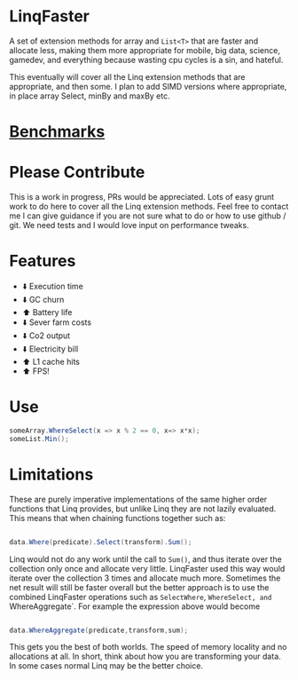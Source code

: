 # LinqFaster
A set of extension methods for array and `List<T>` that are faster and allocate less, making them more appropriate for mobile, big data, science, gamedev, and everything because wasting cpu cycles is a sin, and hateful.

This eventually will cover all the Linq extension methods
that are appropriate, and then some. I plan to add SIMD versions where appropriate, in place array Select, minBy and maxBy etc.

# [Benchmarks](Benchmarks.md)

# Please Contribute
This is a work in progress, PRs would be appreciated. Lots of easy grunt work to do here to cover all the Linq extension methods. Feel free to contact me I can give guidance if you are not sure what to do or how to use github / git.
We need tests and I would love input on performance tweaks.

# Features

* :arrow_down: Execution time
* :arrow_down: GC churn
* :arrow_up: Battery life
* :arrow_down: Sever farm costs
* :arrow_down: Co2 output
* :arrow_down: Electricity bill
* :arrow_up: L1 cache hits
* :arrow_up: FPS!

# Use

```c#
someArray.WhereSelect(x => x % 2 == 0, x=> x*x);
someList.Min();
```

# Limitations

These are purely imperative implementations of the same higher order functions that
Linq provides, but unlike Linq they are not lazily evaluated.  This means that when chaining
functions together such as:

```c#

data.Where(predicate).Select(transform).Sum();

```
Linq would not do any work until the call to `Sum()`, and thus iterate over the collection only once and
allocate very little. LinqFaster used this way would iterate over the collection 3 times and allocate
much more.  Sometimes the net result will still be faster overall but the better approach is to
use the combined LinqFaster operations such as `SelectWhere`, `WhereSelect, and `WhereAggregate`.
For example the expression above would become

```c#

data.WhereAggregate(predicate,transform,sum);

```

This gets you the best of both worlds.  The speed of memory locality and no allocations at all.
In short, think about how you are transforming your data. In some cases normal Linq may be the better choice.







